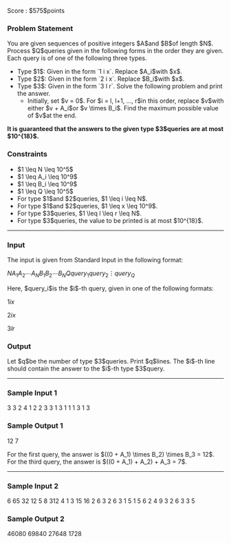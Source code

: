 
<div>

<span>

<span>

<p>
Score : $575$points
</p>

<div>

<section>

### **Problem Statement**

<p>
You are given sequences of positive integers $A$and $B$of length $N$. Process $Q$queries given in the following forms in the order they are given. Each query is of one of the following three types.
</p>

<ul>

<li>
Type $1$: Given in the form `1 i x`. Replace $A_i$with $x$.

</li>

<li>
Type $2$: Given in the form `2 i x`. Replace $B_i$with $x$.

</li>

<li>
Type $3$: Given in the form `3 l r`. Solve the following problem and print the answer.

<ul>

<li>
Initially, set $v = 0$. For $i = l, l+1, ..., r$in this order, replace $v$with either $v + A_i$or $v \times B_i$. Find the maximum possible value of $v$at the end.

</li>

</ul>

</li>

</ul>

<p>

<strong>
It is guaranteed that the answers to the given type $3$queries are at most $10^{18}$.
</strong>

</p>

</section>

</div>

<div>

<section>

### **Constraints**

<ul>

<li>
$1 \leq N \leq 10^5$
</li>

<li>
$1 \leq A_i \leq 10^9$
</li>

<li>
$1 \leq B_i \leq 10^9$
</li>

<li>
$1 \leq Q \leq 10^5$
</li>

<li>
For type $1$and $2$queries, $1 \leq i \leq N$.
</li>

<li>
For type $1$and $2$queries, $1 \leq x \leq 10^9$.
</li>

<li>
For type $3$queries, $1 \leq l \leq r \leq N$.
</li>

<li>
For type $3$queries, the value to be printed is at most $10^{18}$.
</li>

</ul>

</section>

</div>

---

<div>

<div>

<section>

### **Input**

<p>
The input is given from Standard Input in the following format:
</p>

<div>

$N$$A_1$$A_2$$\cdots$$A_N$$B_1$$B_2$$\cdots$$B_N$$Q$$query_1$$query_2$$\vdots$$query_Q$
</div>

<p>
Here, $query_i$is the $i$-th query, given in one of the following formats:
</p>

<div>

$1$$i$$x$
</div>

<div>

$2$$i$$x$
</div>

<div>

$3$$l$$r$
</div>

</section>

</div>

<div>

<section>

### **Output**

<p>
Let $q$be the number of type $3$queries. Print $q$lines. The $i$-th line should contain the answer to the $i$-th type $3$query.
</p>

</section>

</div>

</div>

---

<div>

<section>

### **Sample Input 1**

<div>

3
3 2 4
1 2 2
3
3 1 3
1 1 1
3 1 3

</div>

</section>

</div>

<div>

<section>

### **Sample Output 1**

<div>

12
7

</div>

<p>
For the first query, the answer is $((0 + A_1) \times B_2) \times B_3 = 12$.
For the third query, the answer is $((0 + A_1) + A_2) + A_3 = 7$.
</p>

</section>

</div>

---

<div>

<section>

### **Sample Input 2**

<div>

6
65 32 12 5 8 312
4 1 3 15 16 2
6
3 2 6
3 1 5
1 5 6
2 4 9
3 2 6
3 3 5

</div>

</section>

</div>

<div>

<section>

### **Sample Output 2**

<div>

46080
69840
27648
1728

</div>

</section>

</div>

</span>

</span>

</div>
